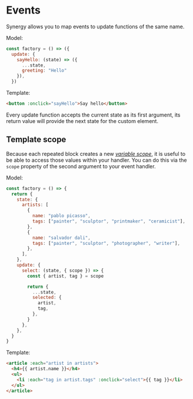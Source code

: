 <head>
  <title>Events | Synergy JS</title>
</head>

# Events

Synergy allows you to map events to update functions of the same name.

Model:

```js
const factory = () => ({
  update: {
    sayHello: (state) => ({
      ...state,
      greeting: "Hello"
    }),
  })
```

Template:

```html
<button :onclick="sayHello">Say hello</button>
```

Every update function accepts the current state as its first argument, its return value will provide the next state for the custom element.

## Template scope

Because each repeated block creates a new [_variable scope_](https://developer.mozilla.org/en-US/docs/Glossary/Scope), it is useful to be able to access those values within your handler. You can do this via the `scope` property of the second argument to your event handler.

Model:

```js
const factory = () => {
  return {
    state: {
      artists: [
        {
          name: "pablo picasso",
          tags: ["painter", "sculptor", "printmaker", "ceramicist"],
        },
        {
          name: "salvador dali",
          tags: ["painter", "sculptor", "photographer", "writer"],
        },
      ],
    },
    update: {
      select: (state, { scope }) => {
        const { artist, tag } = scope

        return {
          ...state,
          selected: {
            artist,
            tag,
          },
        }
      },
    },
  }
}
```

Template:

```html
<article :each="artist in artists">
  <h4>{{ artist.name }}</h4>
  <ul>
    <li :each="tag in artist.tags" :onclick="select">{{ tag }}</li>
  </ul>
</article>
```
